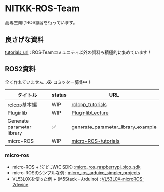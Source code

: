# NITKK-ROS-Team

高専生向けROS講習を行っています。

## 良さげな資料

[tutorials_url](https://github.com/NITKK-ROS-Team/tutorials_url) : ROS-Teamコミュニティ以外の資料も積極的に集めています！


## ROS2資料

全く作れていません…😭 コミッター募集中！

| タイトル | status | URL |
| --- | --- | --- |
| rclcpp基本編 | WIP | [rclcpp_tutorials](https://nitkk-ros-team.github.io/rclcpp_tutorials/) |
| Pluginlib | WIP | [PluginlibLecture](https://github.com/NITKK-ROS-Team/PluginlibLecture) | 
| Generate parameter library  | ✅ | [generate_parameter_library_example](https://github.com/NITKK-ROS-Team/generate_parameter_library_example) |
| micro-ROS | WIP | [micro-ROS-tutorials](https://github.com/NITKK-ROS-Team/micro-ROS-tutorials) |

### micro-ros

- micro-ROS + ﾗｽﾞﾋﾟｺW(C SDK) :[micro_ros_raspberrypi_pico_sdk](https://github.com/NITKK-ROS-Team/micro_ros_raspberrypi_pico_sdk)
- micro-ROSのシンプルな例 : [micro_ros_arduino_simpler_projects](https://github.com/NITKK-ROS-Team/micro_ros_arduino_simpler_projects)
- VL53L0Xを使った例 + (M5Stack・Arduino) : [VL53L0X-microROS-2device](https://github.com/NITKK-ROS-Team/VL53L0X-microROS-2device)

